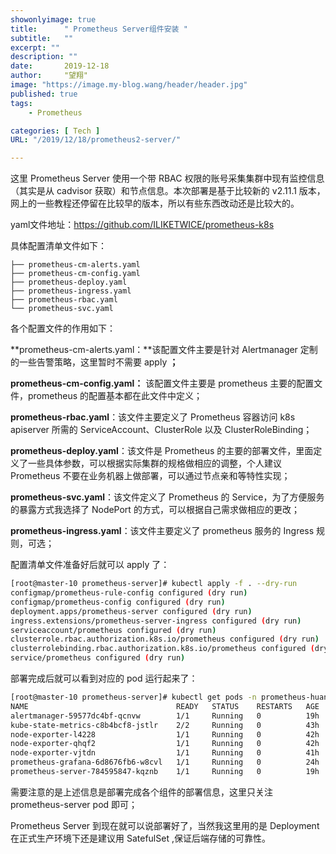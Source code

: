 ```yaml
---
showonlyimage: true
title:      " Prometheus Server组件安装 "
subtitle:   ""
excerpt: ""
description: ""
date:       2019-12-18
author:     "望翔"
image: "https://image.my-blog.wang/header/header.jpg"
published: true
tags:
    - Prometheus

categories: [ Tech ]
URL: "/2019/12/18/prometheus2-server/"

---
```


这里 Prometheus Server 使用一个带 RBAC 权限的账号采集集群中现有监控信息（其实是从 cadvisor 获取）和节点信息。本次部署是基于比较新的 v2.11.1 版本，网上的一些教程还停留在比较早的版本，所以有些东西改动还是比较大的。

yaml文件地址：https://github.com/ILIKETWICE/prometheus-k8s

具体配置清单文件如下：

```bahs
├── prometheus-cm-alerts.yaml
├── prometheus-cm-config.yaml
├── prometheus-deploy.yaml
├── prometheus-ingress.yaml
├── prometheus-rbac.yaml
└── prometheus-svc.yaml
```

各个配置文件的作用如下：

**prometheus-cm-alerts.yaml：**该配置文件主要是针对 Alertmanager 定制的一些告警策略，这里暂时不需要 apply **；**

**prometheus-cm-config.yaml：** 该配置文件主要是 prometheus 主要的配置文件，prometheus 的配置基本都在此文件中定义；

**prometheus-rbac.yaml**：该文件主要定义了 Prometheus 容器访问 k8s apiserver 所需的 ServiceAccount、ClusterRole 以及 ClusterRoleBinding；

**prometheus-deploy.yaml**：该文件是 Prometheus 的主要的部署文件，里面定义了一些具体参数，可以根据实际集群的规格做相应的调整，个人建议 Prometheus 不要在业务机器上做部署，可以通过节点亲和等特性实现；

**prometheus-svc.yaml**：该文件定义了 Prometheus 的 Service，为了方便服务的暴露方式我选择了 NodePort 的方式，可以根据自己需求做相应的更改；

**prometheus-ingress.yaml**：该文件主要定义了 prometheus 服务的 Ingress 规则，可选；

配置清单文件准备好后就可以 apply 了：

```bash
[root@master-10 prometheus-server]# kubectl apply -f . --dry-run
configmap/prometheus-rule-config configured (dry run)
configmap/prometheus-config configured (dry run)
deployment.apps/prometheus-server configured (dry run)
ingress.extensions/prometheus-server-ingress configured (dry run)
serviceaccount/prometheus configured (dry run)
clusterrole.rbac.authorization.k8s.io/prometheus configured (dry run)
clusterrolebinding.rbac.authorization.k8s.io/prometheus configured (dry run)
service/prometheus configured (dry run)
```

部署完成后就可以看到对应的 pod 运行起来了：

```bash
[root@master-10 prometheus-server]# kubectl get pods -n prometheus-huang
NAME                                 READY   STATUS    RESTARTS   AGE
alertmanager-59577dc4bf-qcnvw        1/1     Running   0          19h
kube-state-metrics-c8b4bcf8-jstlr    2/2     Running   0          43h
node-exporter-l4228                  1/1     Running   0          42h
node-exporter-qhqf2                  1/1     Running   0          42h
node-exporter-vjtdn                  1/1     Running   0          41h
prometheus-grafana-6d8676fb6-w8cvl   1/1     Running   0          24h
prometheus-server-784595847-kqznb    1/1     Running   0          19h
```

需要注意的是上述信息是部署完成各个组件的部署信息，这里只关注 prometheus-server pod 即可；

Prometheus Server 到现在就可以说部署好了，当然我这里用的是 Deployment 在正式生产环境下还是建议用 SatefulSet ,保证后端存储的可靠性。